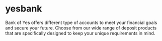 # yesbank
Bank of Yes offers different type of accounts to meet your financial goals and secure your future. Choose from our wide range of deposit products that are specifically designed to keep your unique requirements in mind.
